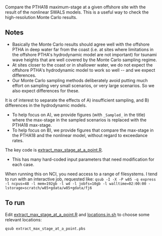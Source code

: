 Compare the PTHA18 maximum-stage at a given offshore site with the result of the nonlinear SWALS models. This is a useful way to check the high-resolution Monte Carlo results. 

## Notes
* Basically the Monte Carlo results should agree well with the offshore PTHA in deep water far from the coast (i.e. at sites where limitations in the offshore PTHA's hydrodynamic model are not important) for tsunami wave heights that are well covered by the Monte Carlo sampling regime. 
* At sites closer to the coast or in shallower water, we do not expect the offshore PTHA's hydrodynamic model to work so well -- and we expect differences.
* Our Monte Carlo sampling methods deliberately avoid putting much effort on sampling very small scenarios, or very large scenarios. So we also expect differences for these.

It is of interest to separate the effects of A) insufficient sampling, and B) differences in the hydrodynamic models. 
* To help focus on A),  we provide figures (with `_Sampled_` in the title) where the max-stage in the sampled scenarios is replaced with the PTHA18 max-stage.
* To help focus on B), we provide figures that compare the max-stage in the PTHA18 and the nonlinear model, without regard to exceedance rates. 

The key code is [extract_max_stage_at_a_point.R](extract_max_stage_at_a_point.R). 
* This has many hard-coded input parameters that need modification for each case.

When running this on NCI, you need access to a range of filesystems. I tend to run with an interactive job, requested like: `qsub -I -X -P w85 -q express -l ncpus=48 -l mem=192gb -l wd -l jobfs=10gb -l walltime=02:00:00 -lstorage=scratch/w85+gdata/w85+gdata/fj6`

## To run
Edit [extract_max_stage_at_a_point.R](extract_max_stage_at_a_point.R) and [locations.in.sh](locations.in.sh) to choose some relevant locations:
```bash
qsub extract_max_stage_at_a_point.pbs
```